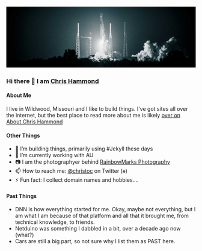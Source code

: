 ![SpaceX Falcon 9 Launch February 2024](/GithubHeader.jpg)
### Hi there 👋 I am [Chris Hammond](https://www.chrishammond.com/)

#### About Me
I live in Wildwood, Missouri and I like to build things. I've got sites all over the internet, but the best place to read more about me is likely [over on About Chris Hammond](https://www.chrishammond.com/about)

#### Other Things
- 🔭 I’m building things, primarily using #Jekyll these days
- 🌱 I’m currently working with AU
- 📷 I am the photographyer behind [RainbowMarks Photography](https://rainbowmarks.com)
- 📫 How to reach me: [@christoc](https://twitter.com/christoc) on Twitter (~~x~~)
- ⚡ Fun fact: I collect domain names and hobbies.... 

#### Past Things
- DNN is how everything started for me. Okay, maybe not everything, but I am what I am because of that platform and all that it brought me, from technical knowledge, to friends.
- Netduino was something I dabbled in a bit, over a decade ago now (what?)
- Cars are still a big part, so not sure why I list them as PAST here. 

